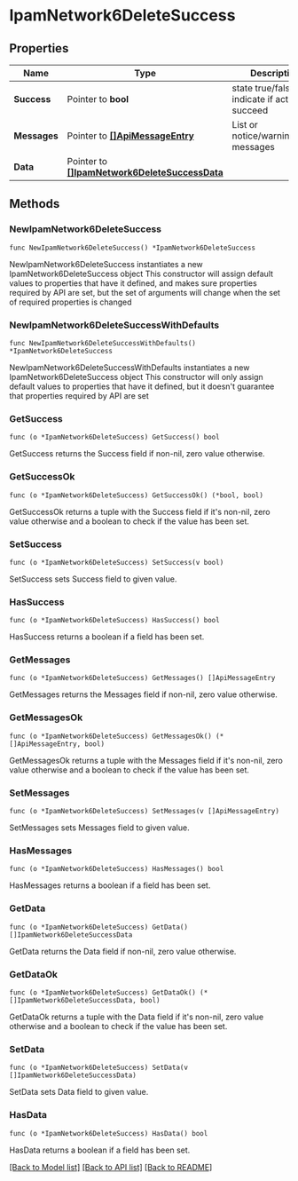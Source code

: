 # IpamNetwork6DeleteSuccess

## Properties

Name | Type | Description | Notes
------------ | ------------- | ------------- | -------------
**Success** | Pointer to **bool** | state true/false indicate if action succeed | [optional] 
**Messages** | Pointer to [**[]ApiMessageEntry**](ApiMessageEntry.md) | List or notice/warning/error messages | [optional] 
**Data** | Pointer to [**[]IpamNetwork6DeleteSuccessData**](IpamNetwork6DeleteSuccessData.md) |  | [optional] 

## Methods

### NewIpamNetwork6DeleteSuccess

`func NewIpamNetwork6DeleteSuccess() *IpamNetwork6DeleteSuccess`

NewIpamNetwork6DeleteSuccess instantiates a new IpamNetwork6DeleteSuccess object
This constructor will assign default values to properties that have it defined,
and makes sure properties required by API are set, but the set of arguments
will change when the set of required properties is changed

### NewIpamNetwork6DeleteSuccessWithDefaults

`func NewIpamNetwork6DeleteSuccessWithDefaults() *IpamNetwork6DeleteSuccess`

NewIpamNetwork6DeleteSuccessWithDefaults instantiates a new IpamNetwork6DeleteSuccess object
This constructor will only assign default values to properties that have it defined,
but it doesn't guarantee that properties required by API are set

### GetSuccess

`func (o *IpamNetwork6DeleteSuccess) GetSuccess() bool`

GetSuccess returns the Success field if non-nil, zero value otherwise.

### GetSuccessOk

`func (o *IpamNetwork6DeleteSuccess) GetSuccessOk() (*bool, bool)`

GetSuccessOk returns a tuple with the Success field if it's non-nil, zero value otherwise
and a boolean to check if the value has been set.

### SetSuccess

`func (o *IpamNetwork6DeleteSuccess) SetSuccess(v bool)`

SetSuccess sets Success field to given value.

### HasSuccess

`func (o *IpamNetwork6DeleteSuccess) HasSuccess() bool`

HasSuccess returns a boolean if a field has been set.

### GetMessages

`func (o *IpamNetwork6DeleteSuccess) GetMessages() []ApiMessageEntry`

GetMessages returns the Messages field if non-nil, zero value otherwise.

### GetMessagesOk

`func (o *IpamNetwork6DeleteSuccess) GetMessagesOk() (*[]ApiMessageEntry, bool)`

GetMessagesOk returns a tuple with the Messages field if it's non-nil, zero value otherwise
and a boolean to check if the value has been set.

### SetMessages

`func (o *IpamNetwork6DeleteSuccess) SetMessages(v []ApiMessageEntry)`

SetMessages sets Messages field to given value.

### HasMessages

`func (o *IpamNetwork6DeleteSuccess) HasMessages() bool`

HasMessages returns a boolean if a field has been set.

### GetData

`func (o *IpamNetwork6DeleteSuccess) GetData() []IpamNetwork6DeleteSuccessData`

GetData returns the Data field if non-nil, zero value otherwise.

### GetDataOk

`func (o *IpamNetwork6DeleteSuccess) GetDataOk() (*[]IpamNetwork6DeleteSuccessData, bool)`

GetDataOk returns a tuple with the Data field if it's non-nil, zero value otherwise
and a boolean to check if the value has been set.

### SetData

`func (o *IpamNetwork6DeleteSuccess) SetData(v []IpamNetwork6DeleteSuccessData)`

SetData sets Data field to given value.

### HasData

`func (o *IpamNetwork6DeleteSuccess) HasData() bool`

HasData returns a boolean if a field has been set.


[[Back to Model list]](../README.md#documentation-for-models) [[Back to API list]](../README.md#documentation-for-api-endpoints) [[Back to README]](../README.md)


